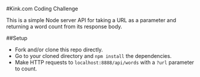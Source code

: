 #Kink.com Coding Challenge

This is a simple Node server API for taking a URL as a parameter and returning a word count from its response body.

##Setup
* Fork and/or clone this repo directly.
* Go to your cloned directory and `npm install` the dependencies.
* Make HTTP requests to `localhost:8888/api/words` with a `?url` parameter to count.
